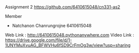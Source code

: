 Assignment 2
https://github.com/6410615048/cn331-as2

Member
- Natchanon Chanrungrojne 6410615048

Web Link : http://6410615048.pythonanywhere.com
Video Link : https://drive.google.com/file/d/1-1UNYMuXvuAG_BFWVHu6fSD9CrFmOg3w/view?usp=sharing
